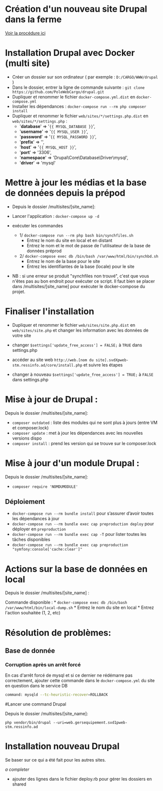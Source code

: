 # Création d'un nouveau site Drupal dans la ferme

[Voir la procédure ici](./Nouveau-drupal.md)


# Installation Drupal avec Docker (multi site)  
* Créer un dossier sur son ordinateur ( par exemple : `D:/CARGO/WWW/drupal` )  
* Dans le dossier, entrer la ligne de commande suivante : `git clone https://github.com/PoleWebCargo/drupal.git`  
* Dupliquer et renommer le fichier `docker-compose.yml.dist` en `docker-compose.yml`
* Installer les dépendances : `docker-compose run --rm php composer install`
* Dupliquer et renommer le fichier `web/sites/*/settings.php.dist` en `web/sites/*/settings.php` :
	* '**database**' => '`{{ MYSQL_DATABASE }}`',  
	* '**username**' => '`{{ MYSQL_USER }}`',  
	* '**password**' => '`{{ MYSQL_PASSWORD }}`',  
	* '**prefix**' => '',  
	* '**host**' => '`{{ MYSQL_HOST }}`',  
	* '**port**' => '3306',  
	* '**namespace**' => 'Drupal\\Core\\Database\\Driver\\mysql',  
	* '**driver**' => 'mysql'

# Mettre à jour les médias et la base de données depuis la prépod

* Depuis le dossier /multisites/[site_name]:

* Lancer l'application : `docker-compose up -d`

* exécuter les commandes
    * 1/ `docker-compose run --rm php bash bin/synchfiles.sh`
        * Entrez le nom du site en local et en distant
        * Entrez le nom et le mot de passe de l'utilisateur de la base de données préprod
    * 2/ `docker-compose exec db /bin/bash /var/www/html/bin/synchbd.sh`
        * Entrez le nom de la base pour le site
        * Entrez les identifiantes de la base (locale) pour le site

* NB : si une erreur se produit "synchfiles non trouvé", c'est que vous n'êtes pas au bon endroit pour exécuter ce script. Il faut bien se placer dans /multisites/[site_name] pour exécuter le docker-compose du projet.

# Finaliser l'installation

* Dupliquer et renommer le fichier `web/sites/site.php.dist` en `web/sites/site.php` et changer les information avec les données de votre site

* changer `$settings['update_free_access'] = FALSE;` à `TRUE` dans settings.php

* accéder au site web `http://web.[nom du site].svdXpweb-stm.ressinfo.ad/core/install.php` et suivre les étapes

* changer à nouveau  `$settings['update_free_access'] = TRUE;` à `FALSE` dans settings.php

# Mise à jour de Drupal : 

Depuis le dossier /multisites/[site_name]:

* `composer outdated` : liste des modules qui ne sont plus à jours (entre VM et composer.lock)
* `composer update` : met à jour les dépendances avec les nouvelles versions dispo
* `composer install` : prend les version qui se trouve sur le composer.lock

# Mise à jour d'un module Drupal :

Depuis le dossier /multisites/[site_name]:

* `composer require 'NOMDUMODULE'`

## Déploiement

* `docker-compose run --rm bundle install` pour s’assurer d’avoir toutes les dépendances à jour
* `docker-compose run --rm bundle exec cap preproduction deploy` pour déployer en `preproduction`
* `docker-compose run --rm bundle exec cap -T` pour lister toutes les tâches disponibles
* `docker-compose run --rm bundle exec cap preproduction "symfony:console['cache:clear']"`

# Actions sur la base de données en local

Depuis le dossier /multisites/[site_name] :

Commande disponible :
    * `docker-compose exec db /bin/bash /var/www/html/bin/local-dump.sh`
        * Entrez le nom du site en local
        * Entrez l'action souhaitée (1, 2, etc)

# Résolution de problèmes:

## Base de donnée

### Corruption après un arrêt forcé

En cas d'arrêt forcé de mysql et si ce dernier ne rédémarre pas correctement, ajouter cette commande dans le 
`docker-compose.yml` du site en question dans le service DB
```bash
command: mysqld --tc-heuristic-recover=ROLLBACK
```

#Lancer une command Drupal

Depuis le dossier /multisites/[site_name]:

`php vendor/bin/drupal --uri=web.gersequipement.svd1pweb-stm.ressinfo.ad`

# Installation nouveau Drupal

Se baser sur ce qui a été fait pour les autres sites.

*a completer*
- ajouter des lignes dans le fichier deploy.rb pour gérer les dossiers en shared